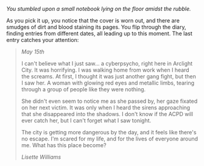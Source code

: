 *You stumbled upon a small notebook lying on the floor amidst the rubble.*

As you pick it up, you notice that the cover is worn out, and there are smudges of dirt and blood staining its pages. You flip through the diary, finding entries from different dates, all leading up to this moment. The last entry catches your attention:

> *May 15th*
> 
> I can't believe what I just saw... a cyberpsycho, right here in Arclight City. It was horrifying. I was walking home from work when I heard the screams. At first, I thought it was just another gang fight, but then I saw her. A woman with glowing red eyes and metallic limbs, tearing through a group of people like they were nothing.
> 
> She didn't even seem to notice me as she passed by, her gaze fixated on her next victim. It was only when I heard the sirens approaching that she disappeared into the shadows. I don't know if the ACPD will ever catch her, but I can't forget what I saw tonight.
> 
> The city is getting more dangerous by the day, and it feels like there's no escape. I'm scared for my life, and for the lives of everyone around me. What has this place become?
> 
> *Lisette Williams*